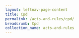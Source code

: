 ```yaml
---
layout: leftnav-page-content
title: Cpd
permalink: /acts-and-rules/cpd/
breadcrumb: Cpd
collection_name: acts-and-rules
---
```

